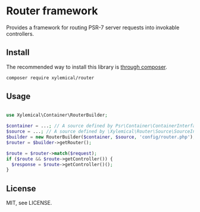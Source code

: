 # Router framework

Provides a framework for routing PSR-7 server requests into invokable controllers.

## Install

The recommended way to install this library is [through composer](http://getcomposer.org).

```sh
composer require xylemical/router
```

## Usage

```php

use Xylemical\Container\RouterBuilder;

$container = ...; // A source defined by Psr\Container\ContainerInterface.
$source = ...; // A source defined by \Xylemical\Router\Source\SourceInterface.
$builder = new RouterBuilder($container, $source, 'config/router.php');
$router = $builder->getRouter();

$route = $router->match($request);
if ($route && $route->getController()) {
  $response = $route->getController()();
}
```

## License

MIT, see LICENSE.
